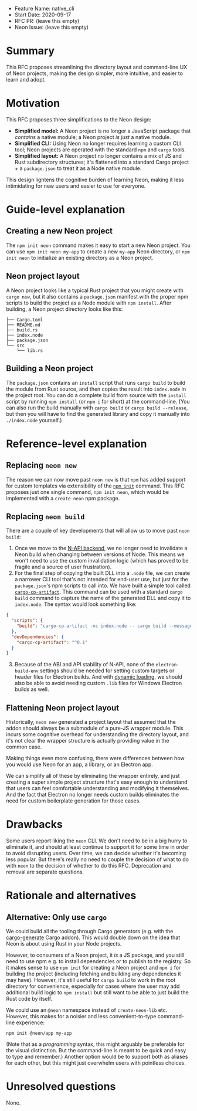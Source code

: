 - Feature Name: native_cli
- Start Date: 2020-09-17
- RFC PR: (leave this empty)
- Neon Issue: (leave this empty)

# Summary
[summary]: #summary

This RFC proposes streamlining the directory layout and command-line UX of Neon projects, making the design simpler, more intuitive, and easier to learn and adopt.

# Motivation
[motivation]: #motivation

This RFC proposes three simplifications to the Neon design:

- **Simplified model:** A Neon project is no longer a JavaScript package that _contains_ a native module; a Neon project _is just_ a native module.
- **Simplified CLI:** Using Neon no longer requires learning a custom CLI tool; Neon projects are operated with the standard `npm` and `cargo` tools.
- **Simplified layout:** A Neon project no longer contains a mix of JS and Rust subdirectory structures; it's flattened into a standard Cargo project + a `package.json` to treat it as a Node native module.

This design lightens the cognitive burden of learning Neon, making it less intimidating for new users and easier to use for everyone.

# Guide-level explanation
[guide-level-explanation]: #guide-level-explanation

## Creating a new Neon project

The `npm init neon` command makes it easy to start a new Neon project. You can use `npm init neon my-app` to create a new `my-app` Neon directory, or `npm init neon` to initialize an existing directory as a Neon project.

## Neon project layout

A Neon project looks like a typical Rust project that you might create with `cargo new`, but it also contains a `package.json` manifest with the proper npm scripts to build the project as a Node module with `npm install`. After building, a Neon project directory looks like this:

```
├── Cargo.toml
├── README.md
├── build.rs
├── index.node
├── package.json
└── src
    └── lib.rs
```

## Building a Neon project

The `package.json` contains an `install` script that runs `cargo build` to build the module from Rust source, and then copies the result into `index.node` in the project root. You can do a complete build from source with the `install` script by running `npm install` (or `npm i` for short) at the command-line. (You can also run the build manually with `cargo build` or `cargo build --release`, but then you will have to find the generated library and copy it manually into `./index.node` yourself.)

# Reference-level explanation
[reference-level-explanation]: #reference-level-explanation

## Replacing `neon new`

The reason we can now move past `neon new` is that `npm` has added support for custom templates via extensibility of the [`npm init`](https://docs.npmjs.com/cli/init) command. This RFC proposes just one single command, `npm init neon`, which would be implemented with a `create-neon` npm package.

## Replacing `neon build`

There are a couple of key developments that will allow us to move past `neon build`:

1. Once we move to the [N-API backend](https://github.com/neon-bindings/neon/issues/444), we no longer need to invalidate a Neon build when changing between versions of Node. This means we won't need to use the custom invalidation logic (which has proved to be fragile and a source of user frustration).
2. For the final step of copying the built DLL into a `.node` file, we can create a narrower CLI tool that's not intended for end-user use, but just for the `package.json`'s npm scripts to call into. We have built a simple tool called [`cargo-cp-artifact`](https://github.com/neon-bindings/cargo-cp-artifact/). This command can be used with a standard `cargo build` command to capture the name of the generated DLL and copy it to `index.node`. The syntax would look something like:
```json
{
  "scripts": {
    "build": "cargo-cp-artifact -nc index.node -- cargo build --message-format=json-render-diagnostics"
  },
  "devDependencies": {
    "cargo-cp-artifact": "^0.1"
  }
}
```
3. Because of the ABI and API stability of N-API, none of the `electron-build-env` settings should be needed for setting custom targets or header files for Electron builds. And with [dynamic loading](https://github.com/neon-bindings/neon/pull/646), we should also be able to avoid needing custom `.lib` files for Windows Electron builds as well.

## Flattening Neon project layout

Historically, `neon new` generated a project layout that assumed that the addon should always be a submodule of a pure-JS wrapper module. This incurs some cognitive overhead for understanding the directory layout, and it's not clear the wrapper structure is actually providing value in the common case.

Making things even more confusing, there were differences between how you would use Neon for an app, a library, or an Electron app.

We can simplify all of these by eliminating the wrapper entirely, and just creating a super simple project structure that's easy enough to understand that users can feel comfortable understanding and modifying it themselves. And the fact that Electron no longer needs custom builds eliminates the need for custom boilerplate generation for those cases.

# Drawbacks
[drawbacks]: #drawbacks

Some users report liking the `neon` CLI. We don't need to be in a big hurry to eliminate it, and should at least continue to support it for some time in order to avoid disrupting users. Over time, we can decide whether it's becoming less popular. But there's really no need to couple the decision of what to do with `neon` to the decision of whether to do this RFC. Deprecation and removal are separate questions.

# Rationale and alternatives
[alternatives]: #alternatives

## Alternative: Only use `cargo`

We could build all the tooling through Cargo generators (e.g. with the [cargo-generate](https://github.com/ashleygwilliams/cargo-generate) Cargo addon). This would double down on the idea that Neon is about using Rust in your Node projects.

However, to consumers of a Neon project, it _is_ a JS package, and you still need to use npm e.g. to install dependencies or to publish to the registry. So it makes sense to use `npm init` for creating a Neon project and `npm i` for building the project (including fetching and building any dependencies it may have). However, it's still useful for `cargo build` to work in the root directory for convenience, especially for cases where the user may add additional build logic to `npm install` but still want to be able to just build the Rust code by itself.

We could use an `@neon` namespace instead of `create-neon-lib` etc. However, this makes for a noisier and less convenient-to-type command-line experience:
```
npm init @neon/app my-app
```
(Note that as a _programming_ syntax, this might arguably be preferable for the visual distinction. But the command-line is meant to be quick and easy to type and remember.) Another option would be to support both as aliases for each other, but this might just overwhelm users with pointless choices.

# Unresolved questions
[unresolved]: #unresolved-questions

None.
